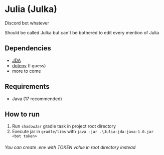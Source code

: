# Julia (Julka)
Discord bot whatever

Should be called Julka but can't be bothered to edit every mention of Julia

## Dependencies
- [JDA](https://github.com/DV8FromTheWorld/JDA)
- [dotenv](https://github.com/cdimascio/dotenv-java) (I guess)
- more to come

## Requirements
- Java (17 recommended)

## How to run
1. Run `shadowJar` gradle task in project root directory
2. Execute jar in `gradle/libs` with `java -jar .\Julia-jda-java-1.0.jar <bot token>`

###### You can create .env with TOKEN value in root directory instead